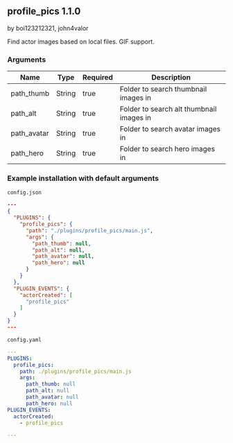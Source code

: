 ## profile_pics 1.1.0

by boi123212321, john4valor

Find actor images based on local files. GIF support.

### Arguments

| Name        | Type   | Required | Description                              |
| ----------- | ------ | -------- | ---------------------------------------- |
| path_thumb  | String | true     | Folder to search thumbnail images in     |
| path_alt    | String | true     | Folder to search alt thumbnail images in |
| path_avatar | String | true     | Folder to search avatar images in        |
| path_hero   | String | true     | Folder to search hero images in          |

### Example installation with default arguments

`config.json`
```json
---
{
  "PLUGINS": {
    "profile_pics": {
      "path": "./plugins/profile_pics/main.js",
      "args": {
        "path_thumb": null,
        "path_alt": null,
        "path_avatar": null,
        "path_hero": null
      }
    }
  },
  "PLUGIN_EVENTS": {
    "actorCreated": [
      "profile_pics"
    ]
  }
}
---
```

`config.yaml`
```yaml
---
PLUGINS:
  profile_pics:
    path: ./plugins/profile_pics/main.js
    args:
      path_thumb: null
      path_alt: null
      path_avatar: null
      path_hero: null
PLUGIN_EVENTS:
  actorCreated:
    - profile_pics

---
```
